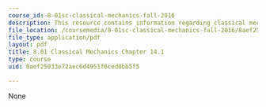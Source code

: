 ```yaml
---
course_id: 8-01sc-classical-mechanics-fall-2016
description: This resource contains information regarding classical mechanics.
file_location: /coursemedia/8-01sc-classical-mechanics-fall-2016/8aef25033e72aec6d4951f6ced0bb5f5_MIT8_01F16_chapter14.1.pdf
file_type: application/pdf
layout: pdf
title: 8.01 Classical Mechanics Chapter 14.1
type: course
uid: 8aef25033e72aec6d4951f6ced0bb5f5

---
```

None